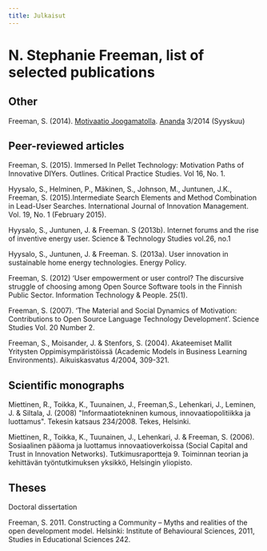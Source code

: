 ```yaml
---
title: Julkaisut
---
```


# N. Stephanie Freeman, list of selected publications

## Other

Freeman, S. (2014). [Motivaatio Joogamatolla](/ananda.html). [Ananda](http://www.anandalehti.fi) 3/2014 (Syyskuu)

## Peer-reviewed articles 

Freeman, S. (2015). Immersed In Pellet Technology: Motivation Paths of Innovative DIYers. Outlines. Critical Practice Studies. Vol 16, No. 1.

Hyysalo, S., Helminen, P., Mäkinen, S., Johnson, M., Juntunen, J.K., Freeman, S. (2015).Intermediate Search Elements and Method Combination in Lead-User Searches. International Journal of Innovation Management. Vol. 19, No. 1 (February 2015).

Hyysalo, S., Juntunen, J. & Freeman. S (2013b). Internet forums and the rise of inventive energy user. 
Science & Technology Studies vol.26, no.1 

Hyysalo, S., Juntunen, J. & Freeman. S. (2013a). User innovation in
sustainable home energy technologies. Energy Policy. 

Freeman, S. (2012) ‘User empowerment or user control? The discursive
struggle of choosing among Open Source Software tools in the Finnish
Public Sector. Information Technology & People. 25(1).  

Freeman, S. (2007). ‘The Material and Social Dynamics of Motivation:
Contributions to Open Source Language Technology Development’. Science
Studies Vol. 20 Number 2. 

Freeman, S., Moisander, J. & Stenfors, S. (2004). Akateemiset Mallit
Yritysten Oppimisympäristöissä (Academic Models in Business Learning
Environments). Aikuiskasvatus 4/2004, 309-321.  

## Scientific monographs

Miettinen, R., Toikka, K.,  Tuunainen, J., Freeman,S., Lehenkari, J., Leminen, J. &  Siltala, J.
(2008) "Informaatiotekninen kumous, innovaatiopolitiikka ja
luottamus". Tekesin katsaus 234/2008. Tekes, Helsinki. 

Miettinen, R., Toikka, K., Tuunainen, J., Lehenkari, J. & Freeman,
S. (2006). Sosiaalinen pääoma ja luottamus innovaatioverkoissa (Social
Capital and Trust in Innovation Networks). Tutkimusraportteja
9. Toiminnan teorian ja kehittävän työntutkimuksen yksikkö, Helsingin
yliopisto.  

## Theses

Doctoral dissertation

Freeman, S. 2011. Constructing a Community – Myths and realities of
the open development model. Helsinki: Institute of Behavioural
Sciences, 2011, Studies in Educational Sciences 242.  

 







